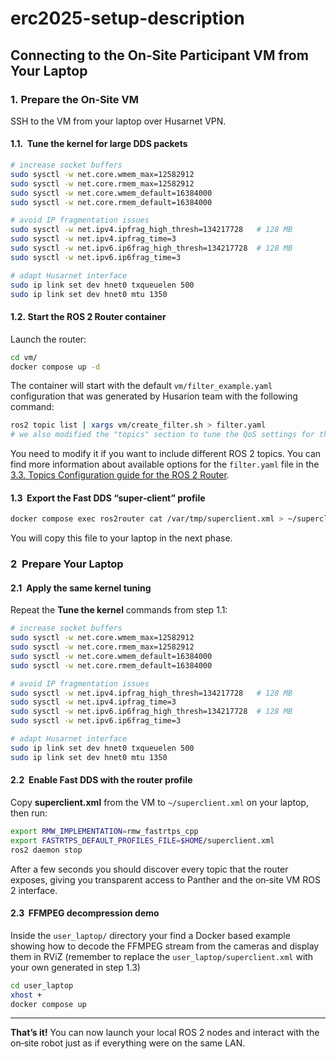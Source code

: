 # erc2025-setup-description

## Connecting to the On‑Site Participant VM from Your Laptop

### 1. Prepare the On‑Site VM

SSH to the VM from your laptop over Husarnet VPN.

#### 1.1.  Tune the kernel for large DDS packets

```bash
# increase socket buffers
sudo sysctl -w net.core.wmem_max=12582912
sudo sysctl -w net.core.rmem_max=12582912
sudo sysctl -w net.core.wmem_default=16384000
sudo sysctl -w net.core.rmem_default=16384000

# avoid IP fragmentation issues
sudo sysctl -w net.ipv4.ipfrag_high_thresh=134217728   # 128 MB
sudo sysctl -w net.ipv4.ipfrag_time=3
sudo sysctl -w net.ipv6.ip6frag_high_thresh=134217728  # 128 MB
sudo sysctl -w net.ipv6.ip6frag_time=3

# adapt Husarnet interface
sudo ip link set dev hnet0 txqueuelen 500
sudo ip link set dev hnet0 mtu 1350
```

#### 1.2. Start the ROS 2 Router container

Launch the router:

```bash
cd vm/
docker compose up -d
```

The container will start with the default `vm/filter_example.yaml` configuration that was generated by Husarion team with the following command:

```bash
ros2 topic list | xargs vm/create_filter.sh > filter.yaml
# we also modified the "topics" section to tune the QoS settings for the ffmpeg image topics
```

You need to modify it if you want to include different ROS 2 topics. You can find more information about available options for the `filter.yaml` file in the [3.3. Topics Configuration guide for the ROS 2 Router](https://eprosima-dds-router.readthedocs.io/en/latest/rst/user_manual/configuration.html#topics-configuration).

#### 1.3  Export the Fast DDS “super‑client” profile

```bash
docker compose exec ros2router cat /var/tmp/superclient.xml > ~/superclient.xml
```

You will copy this file to your laptop in the next phase.

### 2  Prepare Your Laptop

#### 2.1  Apply the same kernel tuning

Repeat the **Tune the kernel** commands from step 1.1:

```bash
# increase socket buffers
sudo sysctl -w net.core.wmem_max=12582912
sudo sysctl -w net.core.rmem_max=12582912
sudo sysctl -w net.core.wmem_default=16384000
sudo sysctl -w net.core.rmem_default=16384000

# avoid IP fragmentation issues
sudo sysctl -w net.ipv4.ipfrag_high_thresh=134217728   # 128 MB
sudo sysctl -w net.ipv4.ipfrag_time=3
sudo sysctl -w net.ipv6.ip6frag_high_thresh=134217728  # 128 MB
sudo sysctl -w net.ipv6.ip6frag_time=3

# adapt Husarnet interface
sudo ip link set dev hnet0 txqueuelen 500
sudo ip link set dev hnet0 mtu 1350
```

#### 2.2  Enable Fast DDS with the router profile

Copy **superclient.xml** from the VM to `~/superclient.xml` on your laptop, then run:

```bash
export RMW_IMPLEMENTATION=rmw_fastrtps_cpp
export FASTRTPS_DEFAULT_PROFILES_FILE=$HOME/superclient.xml
ros2 daemon stop
```

After a few seconds you should discover every topic that the router exposes, giving you transparent access to Panther and the on‑site VM ROS 2 interface.

#### 2.3  FFMPEG decompression demo

Inside the `user_laptop/` directory your find a Docker based example showing how to decode the FFMPEG stream from the cameras and display them in RViZ (remember to replace the `user_laptop/superclient.xml` with your own generated in step 1.3)

```bash
cd user_laptop
xhost +
docker compose up
```

---

**That’s it!**
You can now launch your local ROS 2 nodes and interact with the on‑site robot just as if everything were on the same LAN.